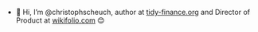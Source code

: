 - 👋 Hi, I’m @christophscheuch, author at [tidy-finance.org](https://www.tidy-finance.org/) and Director of Product at [wikifolio.com](https://www.wikifolio.com/) 😊

<!---
christophscheuch/christophscheuch is a ✨ special ✨ repository because its `README.md` (this file) appears on your GitHub profile.
You can click the Preview link to take a look at your changes.
--->
